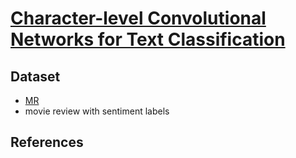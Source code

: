 # [Character-level Convolutional Networks for Text Classification](https://arxiv.org/abs/1509.01626)

## Dataset
- [MR](https://www.kaggle.com/nltkdata/movie-review)
- movie review with sentiment labels

## References
